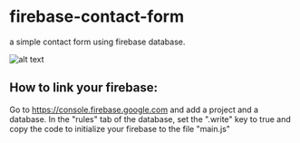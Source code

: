 # firebase-contact-form

a simple contact form using firebase database.

![alt text](https://github.com/nkwib/firebase-contact-form/blob/master/Capture.PNG)

## How to link your firebase:

Go to https://console.firebase.google.com and add a project and a database. In the "rules" tab of the database, set the ".write" key to true
and copy the code to initialize your firebase to the file "main.js"
